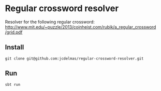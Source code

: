 Regular crossword resolver
==========================

Resolver for the following regular crossword: http://www.mit.edu/~puzzle/2013/coinheist.com/rubik/a_regular_crossword/grid.pdf

## Install

    git clone git@github.com:jcdelmas/regular-crossword-resolver.git
  
## Run 

    sbt run

